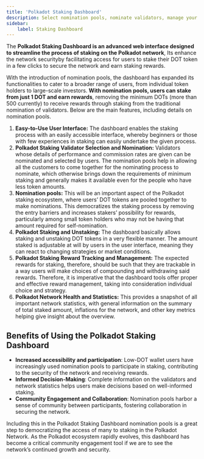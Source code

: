 ```yaml
---
title: 'Polkadot Staking Dashboard'
description: Select nomination pools, nominate validators, manage your staking…
sidebar:
    label: Staking Dashboard
---
```


The **Polkadot Staking Dashboard is an advanced web interface designed to streamline the process of staking on the Polkadot network**, Its enhance the network securityby facilitating access for users to stake their DOT token in a few clicks to secure the network and earn staking rewards.

With the introduction of nomination pools, the dashboard has expanded its functionalities to cater to a broader range of users, from individual token holders to large-scale investors. **With nomination pools, users can stake from just 1 DOT and earn rewards**, removing the minimum DOTs (more than 500 currently) to receive rewards through staking from the traditional nomination of validators. Below are the main features, including details on nomination pools.

1. **Easy-to-Use User Interface:** The dashboard enables the staking process with an easily accessible interface, whereby beginners or those with few experiences in staking can easily undertake the given process.
2. **Polkadot Staking Validator Selection and Nomination:** Validators whose details of performance and commission rates are given can be nominated and selected by users. The nomination pools help in allowing all the customers to come together for the nominating process to nominate, which otherwise brings down the requirements of minimum staking and generally makes it available even for the people who have less token amounts.
3. **Nomination pools:** This will be an important aspect of the Polkadot staking ecosystem, where users’ DOT tokens are pooled together to make nominations. This democratizes the staking process by removing the entry barriers and increases stakers’ possibility for rewards, particularly among small token holders who may not be having that amount required for self-nomination.
4. **Polkadot Staking and Unstaking:** The dashboard basically allows staking and unstaking DOT tokens in a very flexible manner. The amount staked is adjustable at will by users in the user interface, meaning they can react to changing strategies or market conditions.
5. **Polkadot Staking Reward Tracking and Management:** The expected rewards for staking, therefore, should be such that they are trackable in a way users will make choices of compounding and withdrawing said rewards. Therefore, it is imperative that the dashboard tools offer proper and effective reward management, taking into consideration individual choice and strategy.
6. **Polkadot Network Health and Statistics:** This provides a snapshot of all important network statistics, with general information on the summary of total staked amount, inflations for the network, and other key metrics helping give insight about the overview.

## Benefits of Using the Polkadot Staking Dashboard
- **Increased accessibility and participation**: Low-DOT wallet users have increasingly used nomination pools to participate in staking, contributing to the security of the network and receiving rewards.
- **Informed Decision-Making**: Complete information on the validators and network statistics helps users make decisions based on well-informed staking.
- **Community Engagement and Collaboration**: Nomination pools harbor a sense of community between participants, fostering collaboration in securing the network.

Including this in the Polkadot Staking Dashboard nomination pools is a great step to democratizing the access of many to staking in the Polkadot Network. As the Polkadot ecosystem rapidly evolves, this dashboard has become a critical community engagement tool if we are to see the network’s continued growth and security.
